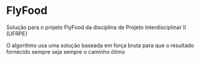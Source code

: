 # FlyFood

Solução para o projeto FlyFood da disciplina de Projeto Interdisciplinar II (UFRPE)

O algorítimo usa uma solução baseada em força bruta para que o resultado fornecido sempre seja sempre o caminho ótimo

